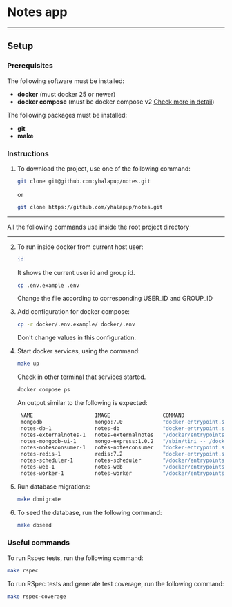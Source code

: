 # Notes app
***

## Setup

### Prerequisites

The following software must be installed:
- **docker**              (must docker 25 or newer)
- **docker compose**      (must be docker compose v2  [Check more in detail](https://docs.docker.com/compose/migrate/)) 

The following packages must be installed:
- **git**
- **make**

### Instructions

1.  To download the project, use one of the following command:
    ```bash
    git clone git@github.com:yhalapup/notes.git 
    ```
    or
    ```bash
    git clone https://github.com/yhalapup/notes.git
    ```

***
All the following commands use inside the root project directory
***

2. To run inside docker from current host user:

   ```bash
   id
   ```
   It shows the current user id and group id.

   ```bash
   cp .env.example .env
   ```
   Change the file according to corresponding USER_ID and GROUP_ID

3. Add configuration for docker compose:
   ```bash
   cp -r docker/.env.example/ docker/.env
   ```
   Don't change values in this configuration.

4. Start docker services, using the command:
    ```bash
   make up 
   ```
   Check in other terminal that services started.
   ```bash
   docker compose ps
   ```
   An output similar to the following is expected:
   ```bash
    NAME                    IMAGE                 COMMAND                  SERVICE         CREATED          STATUS          PORTS
    mongodb                 mongo:7.0             "docker-entrypoint.s…"   mongodb         53 seconds ago   Up 51 seconds   0.0.0.0:27017->27017/tcp, :::27017->27017/tcp
    notes-db-1              notes-db              "docker-entrypoint.s…"   db              53 seconds ago   Up 51 seconds   0.0.0.0:3306->3306/tcp, :::3306->3306/tcp, 33060/tcp
    notes-externalnotes-1   notes-externalnotes   "/docker/entrypoints…"   externalnotes   53 seconds ago   Up 51 seconds   0.0.0.0:4567->4567/tcp, :::4567->4567/tcp
    notes-mongodb-ui-1      mongo-express:1.0.2   "/sbin/tini -- /dock…"   mongodb-ui      53 seconds ago   Up 51 seconds   0.0.0.0:8081->8081/tcp, :::8081->8081/tcp
    notes-notesconsumer-1   notes-notesconsumer   "docker-entrypoint.s…"   notesconsumer   53 seconds ago   Up 51 seconds   
    notes-redis-1           redis:7.2             "docker-entrypoint.s…"   redis           53 seconds ago   Up 51 seconds   0.0.0.0:6379->6379/tcp, :::6379->6379/tcp
    notes-scheduler-1       notes-scheduler       "/docker/entrypoints…"   scheduler       53 seconds ago   Up 51 seconds   
    notes-web-1             notes-web             "/docker/entrypoints…"   web             53 seconds ago   Up 51 seconds   0.0.0.0:3000->3000/tcp, :::3000->3000/tcp
    notes-worker-1          notes-worker          "/docker/entrypoints…"   worker          53 seconds ago   Up 51 seconds   0.0.0.0:8000->8000/tcp, :::8000->8000/tcp
   ```

5. Run database migrations:
   ```bash
   make dbmigrate
   ``` 
6. To seed the database, run the following command:
   ```bash
   make dbseed
   ``` 

### Useful commands

To run Rspec tests, run the following command:
   ```bash
   make rspec
   ```

To run RSpec tests and generate test coverage, run the following command:
   ```bash
   make rspec-coverage
   ```
